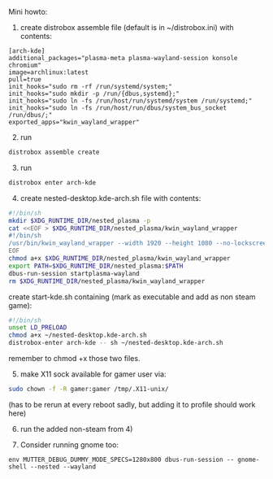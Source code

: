 Mini howto:
1) create distrobox assemble file (default is in ~/distrobox.ini) with contents:
```
[arch-kde]
additional_packages="plasma-meta plasma-wayland-session konsole chromium"
image=archlinux:latest
pull=true
init_hooks="sudo rm -rf /run/systemd/system;"
init_hooks="sudo mkdir -p /run/{dbus,systemd};"
init_hooks="sudo ln -fs /run/host/run/systemd/system /run/systemd;"
init_hooks="sudo ln -fs /run/host/run/dbus/system_bus_socket /run/dbus/;"
exported_apps="kwin_wayland_wrapper"
```

2) run
```sh
distrobox assemble create 
```
3) run
```sh
distrobox enter arch-kde
```
4) create nested-desktop.kde-arch.sh file with contents:
```sh
#!/bin/sh
mkdir $XDG_RUNTIME_DIR/nested_plasma -p
cat <<EOF > $XDG_RUNTIME_DIR/nested_plasma/kwin_wayland_wrapper
#!/bin/sh
/usr/bin/kwin_wayland_wrapper --width 1920 --height 1080 --no-lockscreen \$@
EOF
chmod a+x $XDG_RUNTIME_DIR/nested_plasma/kwin_wayland_wrapper
export PATH=$XDG_RUNTIME_DIR/nested_plasma:$PATH
dbus-run-session startplasma-wayland
rm $XDG_RUNTIME_DIR/nested_plasma/kwin_wayland_wrapper
```

create start-kde.sh containing (mark as executable and add as non steam game):

```sh
#!/bin/sh
unset LD_PRELOAD
chmod a+x ~/nested-desktop.kde-arch.sh
distrobox-enter arch-kde -- sh ~/nested-desktop.kde-arch.sh
```
remember to chmod +x those two files.

5) make X11 sock available for gamer user via:
```sh
sudo chown -f -R gamer:gamer /tmp/.X11-unix/
```

(has to be rerun at every reboot sadly, but adding it to profile should work here)

6) run the added non-steam from 4)

7) Consider running gnome too:
```
env MUTTER_DEBUG_DUMMY_MODE_SPECS=1280x800 dbus-run-session -- gnome-shell --nested --wayland
```